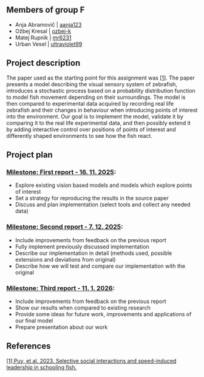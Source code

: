 
## Members of group F
- Anja Abramovič | [aanja123](https://github.com/aanja123)
- Ožbej Kresal | [ozbej-k](https://github.com/ozbej-k)
- Matej Rupnik | [mr6231](https://github.com/mr6231)
- Urban Vesel | [ultraviolet99](https://github.com/ultraviolet99)

## Project description
The paper used as the starting point for this assignment was [[1]](#1). The paper presents a model describing the visual sensory system of zebrafish, introduces a stochastic process based on a probability distribution function to model fish movement depending on their surroundings. The model is then compared to experimental data acquired by recording real life zebrafish and their changes in behaviour when introducing points of interest into the environment. Our goal is to implement the model, validate it by comparing it to the real life experimental data, and then possibly extend it by adding interactive control over positions of points of interest and differently shaped environments to see how the fish react.

## Project plan
### [Milestone: First report - 16. 11. 2025](https://github.com/ozbej-k/Skupinsko-Vedenje-25-26-GroupF/milestone/1):
- Explore existing vision based models and models which explore points of interest
- Set a strategy for reproducing the results in the source paper
- Discuss and plan implementation (select tools and collect any needed data)

### [Milestone: Second report - 7. 12. 2025](https://github.com/ozbej-k/Skupinsko-Vedenje-25-26-GroupF/milestone/2):
- Include improvements from feedback on the previous report
- Fully implement previously discussed implementation
- Describe our implementation in detail (methods used, possible extensions and deviations from original)
- Describe how we will test and compare our implementation with the original

### [Milestone: Third report - 11. 1. 2026](https://github.com/ozbej-k/Skupinsko-Vedenje-25-26-GroupF/milestone/3):
- Include improvements from feedback on the previous report
- Show our results when compared to existing research
- Provide some ideas for future work, improvements and applications of our final model
- Prepare presentation about our work

## References
<a id="1" href="https://royalsocietypublishing.org/doi/10.1098/rsos.150473">[1] Puy, et al. 2023. Selective social interactions and speed-induced leadership in schooling fish.</a> 
